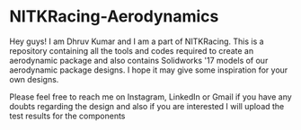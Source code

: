 # NITKRacing-Aerodynamics

Hey guys! I am Dhruv Kumar and I am a part of NITKRacing. This is a repository containing all the tools and codes required to create an aerodynamic package and also contains Solidworks '17 models of our aerodynamic package designs. I hope it may give some inspiration for your own designs.

Please feel free to reach me on Instagram, LinkedIn or Gmail if you have any doubts regarding the design and also if you are interested I will upload the test results for the components
